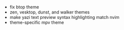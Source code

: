 - fix btop theme
- zen, vesktop, dunst, and walker themes
- make yazi text preview syntax highlighting match nvim
- theme-specific mpv theme
